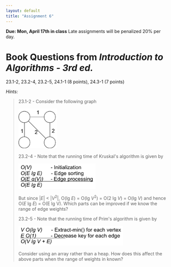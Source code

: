 ```yaml
---
layout: default
title: "Assignment 6"
---
```


**Due: Mon, April 17th in class** Late assignments will be penalized 20% per day.

Book Questions from *Introduction to Algorithms - 3rd ed.*
==========================================================

23.1-2, 23.2-4, 23.2-5, 24.1-1 (8 points), 24.3-1 (7 points)

*Hints:*

> 23.1-2 - Consider the following graph
>
> ![image](images/assign08/mstgraph.png)
>
> 23.2-4 - Note that the running time of Kruskal's algorithm is given by
>
> ![image](images/assign08/kruskalrun.png)
>
> But since \|*E*\| \< \|*V*<sup>2</sup>\|, O(lg *E*) = O(lg *V*<sup>2</sup>) = O(2 lg *V*) = O(lg *V*) and hence O(*E* lg *E*) = O(E lg V). Which parts can be improved if we know the range of edge weights?
>
> 23.2-5 - Note that the running time of Prim's algorithm is given by
>
> ![image](images/assign08/primrun.png)
>
> Consider using an array rather than a heap. How does this affect the above parts when the range of weights in known?

